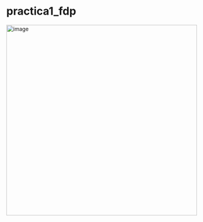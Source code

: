 # practica1_fdp
<img width="500" alt="image" src="https://st2.depositphotos.com/1037238/12408/v/450/depositphotos_124085934-stock-illustration-man-working-in-front-of.jpg">
